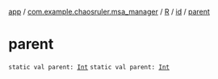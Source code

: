 [app](../../../index.md) / [com.example.chaosruler.msa_manager](../../index.md) / [R](../index.md) / [id](index.md) / [parent](.)

# parent

`static val parent: `[`Int`](https://kotlinlang.org/api/latest/jvm/stdlib/kotlin/-int/index.html)
`static val parent: `[`Int`](https://kotlinlang.org/api/latest/jvm/stdlib/kotlin/-int/index.html)